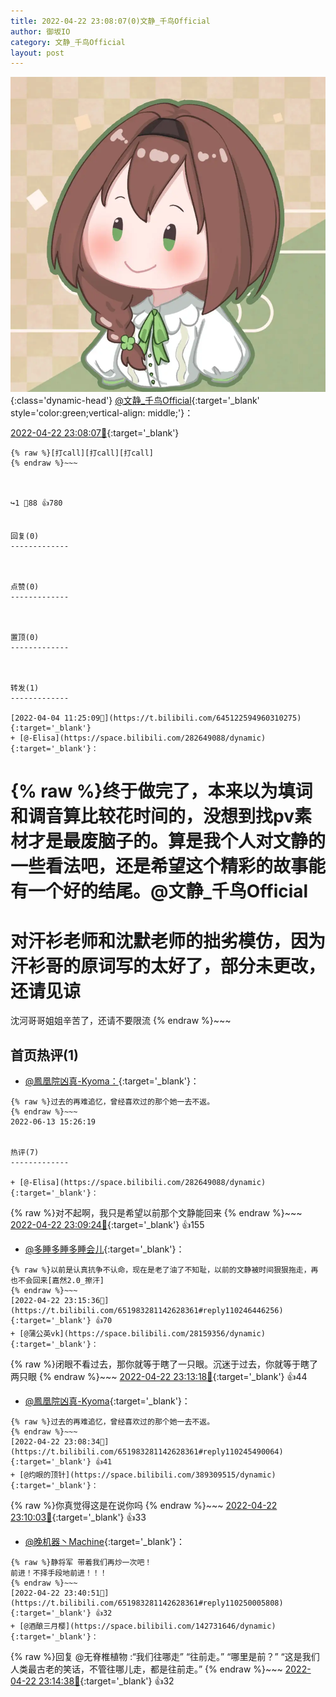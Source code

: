 ```yaml
---
title: 2022-04-22 23:08:07(0)文静_千鸟Official
author: 御坂IO
category: 文静_千鸟Official
layout: post
---
```


![img](/images/ac7482ed1b9a7f203dc68c0c4a77c488a27b108a.jpg){:class='dynamic-head'}
[@文静_千鸟Official](https://space.bilibili.com/667526012/dynamic){:target='_blank' style='color:green;vertical-align: middle;'}：

[2022-04-22 23:08:07🔗](https://t.bilibili.com/651983281142628361){:target='_blank'}

~~~
{% raw %}[打call][打call][打call]
{% endraw %}~~~



↪️1 💬88 👍780


回复(0)
-------------



点赞(0)
-------------



置顶(0)
-------------



转发(1)
-------------

[2022-04-04 11:25:09🔗](https://t.bilibili.com/645122594960310275){:target='_blank'}
+ [@-Elisa](https://space.bilibili.com/282649088/dynamic){:target='_blank'}：
~~~
{% raw %}终于做完了，本来以为填词和调音算比较花时间的，没想到找pv素材才是最废脑子的。算是我个人对文静的一些看法吧，还是希望这个精彩的故事能有一个好的结尾。@文静_千鸟Official  
=====================
对汗衫老师和沈默老师的拙劣模仿，因为汗衫哥的原词写的太好了，部分未更改，还请见谅
=====================
沈河哥哥姐姐辛苦了，还请不要限流
{% endraw %}~~~






首页热评(1)
-------------

+ [@鳳凰院凶真-Kyoma：](https://space.bilibili.com/13681669/dynamic){:target='_blank'}：
~~~
{% raw %}过去的再难追忆，曾经喜欢过的那个她一去不返。
{% endraw %}~~~
2022-06-13 15:26:19


热评(7)
-------------

+ [@-Elisa](https://space.bilibili.com/282649088/dynamic){:target='_blank'}：
~~~
{% raw %}对不起啊，我只是希望以前那个文静能回来
{% endraw %}~~~
[2022-04-22 23:09:24🔗](https://t.bilibili.com/651983281142628361#reply110245652656){:target='_blank'} 👍155
+ [@多睡多睡多睡会儿](https://space.bilibili.com/32551490/dynamic){:target='_blank'}：
~~~
{% raw %}以前是认真抗争不认命，现在是老了油了不知耻，以前的文静被时间狠狠拖走，再也不会回来[嘉然2.0_擦汗]
{% endraw %}~~~
[2022-04-22 23:15:36🔗](https://t.bilibili.com/651983281142628361#reply110246446256){:target='_blank'} 👍70
+ [@蒲公英vk](https://space.bilibili.com/28159356/dynamic){:target='_blank'}：
~~~
{% raw %}闭眼不看过去，那你就等于瞎了一只眼。沉迷于过去，你就等于瞎了两只眼
{% endraw %}~~~
[2022-04-22 23:13:18🔗](https://t.bilibili.com/651983281142628361#reply110246251616){:target='_blank'} 👍44
+ [@鳳凰院凶真-Kyoma](https://space.bilibili.com/13681669/dynamic){:target='_blank'}：
~~~
{% raw %}过去的再难追忆，曾经喜欢过的那个她一去不返。
{% endraw %}~~~
[2022-04-22 23:08:34🔗](https://t.bilibili.com/651983281142628361#reply110245490064){:target='_blank'} 👍41
+ [@灼眼的顶针](https://space.bilibili.com/389309515/dynamic){:target='_blank'}：
~~~
{% raw %}你真觉得这是在说你吗
{% endraw %}~~~
[2022-04-22 23:10:03🔗](https://t.bilibili.com/651983281142628361#reply110245845920){:target='_blank'} 👍33
+ [@晚机器丶Machine](https://space.bilibili.com/1553016/dynamic){:target='_blank'}：
~~~
{% raw %}静将军 带着我们再炒一次吧！
前进！不择手段地前进！！！
{% endraw %}~~~
[2022-04-22 23:40:51🔗](https://t.bilibili.com/651983281142628361#reply110250005808){:target='_blank'} 👍32
+ [@酒酿三月樱](https://space.bilibili.com/142731646/dynamic){:target='_blank'}：
~~~
{% raw %}回复 @无脊椎植物 :“我们往哪走”
“往前走。”
“哪里是前？”
“这是我们人类最古老的笑话，不管往哪儿走，都是往前走。”
{% endraw %}~~~
[2022-04-22 23:14:38🔗](https://t.bilibili.com/651983281142628361#reply110246234832){:target='_blank'} 👍32


